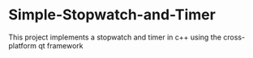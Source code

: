 # Simple-Stopwatch-and-Timer
This project implements a stopwatch and timer in c++ using the cross-platform qt framework
